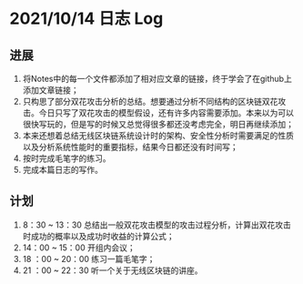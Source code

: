 # 2021/10/14 日志 Log

## 进展

1. 将Notes中的每一个文件都添加了相对应文章的链接，终于学会了在github上添加文章链接；
2. 只构思了部分双花攻击分析的总结。想要通过分析不同结构的区块链双花攻击。今日只写了双花攻击的模型假设，还有许多内容需要添加。本来以为可以很快写玩的，但是写的时候又总觉得很多都还没考虑完全，明日再继续添加；
3. 本来还想着总结无线区块链系统设计时的架构、安全性分析时需要满足的性质以及分析系统性能时的重要指标，结果今日都还没有时间写；
4. 按时完成毛笔字的练习。
5. 完成本篇日志的写作。

## 计划

1. 8：30 ~ 13：30 总结出一般双花攻击模型的攻击过程分析，计算出双花攻击时成功的概率以及成功时收益的计算公式；
2. 14：00 ~ 15：00 开组内会议；
3. 18 ：00 ~ 20：00 练习一篇毛笔字；
4. 21 ：00 ~ 22：30 听一个关于无线区块链的讲座。